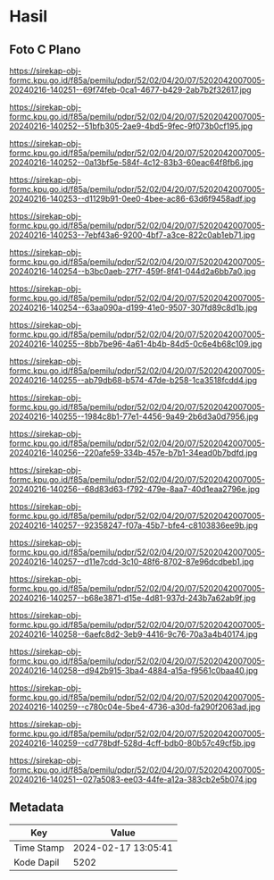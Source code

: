 # Hasil

## Foto C Plano

https://sirekap-obj-formc.kpu.go.id/f85a/pemilu/pdpr/52/02/04/20/07/5202042007005-20240216-140251--69f74feb-0ca1-4677-b429-2ab7b2f32617.jpg

https://sirekap-obj-formc.kpu.go.id/f85a/pemilu/pdpr/52/02/04/20/07/5202042007005-20240216-140252--51bfb305-2ae9-4bd5-9fec-9f073b0cf195.jpg

https://sirekap-obj-formc.kpu.go.id/f85a/pemilu/pdpr/52/02/04/20/07/5202042007005-20240216-140252--0a13bf5e-584f-4c12-83b3-60eac64f8fb6.jpg

https://sirekap-obj-formc.kpu.go.id/f85a/pemilu/pdpr/52/02/04/20/07/5202042007005-20240216-140253--d1129b91-0ee0-4bee-ac86-63d6f9458adf.jpg

https://sirekap-obj-formc.kpu.go.id/f85a/pemilu/pdpr/52/02/04/20/07/5202042007005-20240216-140253--7ebf43a6-9200-4bf7-a3ce-822c0ab1eb71.jpg

https://sirekap-obj-formc.kpu.go.id/f85a/pemilu/pdpr/52/02/04/20/07/5202042007005-20240216-140254--b3bc0aeb-27f7-459f-8f41-044d2a6bb7a0.jpg

https://sirekap-obj-formc.kpu.go.id/f85a/pemilu/pdpr/52/02/04/20/07/5202042007005-20240216-140254--63aa090a-d199-41e0-9507-307fd89c8d1b.jpg

https://sirekap-obj-formc.kpu.go.id/f85a/pemilu/pdpr/52/02/04/20/07/5202042007005-20240216-140255--8bb7be96-4a61-4b4b-84d5-0c6e4b68c109.jpg

https://sirekap-obj-formc.kpu.go.id/f85a/pemilu/pdpr/52/02/04/20/07/5202042007005-20240216-140255--ab79db68-b574-47de-b258-1ca3518fcdd4.jpg

https://sirekap-obj-formc.kpu.go.id/f85a/pemilu/pdpr/52/02/04/20/07/5202042007005-20240216-140255--1984c8b1-77e1-4456-9a49-2b6d3a0d7956.jpg

https://sirekap-obj-formc.kpu.go.id/f85a/pemilu/pdpr/52/02/04/20/07/5202042007005-20240216-140256--220afe59-334b-457e-b7b1-34ead0b7bdfd.jpg

https://sirekap-obj-formc.kpu.go.id/f85a/pemilu/pdpr/52/02/04/20/07/5202042007005-20240216-140256--68d83d63-f792-479e-8aa7-40d1eaa2796e.jpg

https://sirekap-obj-formc.kpu.go.id/f85a/pemilu/pdpr/52/02/04/20/07/5202042007005-20240216-140257--92358247-f07a-45b7-bfe4-c8103836ee9b.jpg

https://sirekap-obj-formc.kpu.go.id/f85a/pemilu/pdpr/52/02/04/20/07/5202042007005-20240216-140257--d11e7cdd-3c10-48f6-8702-87e96dcdbeb1.jpg

https://sirekap-obj-formc.kpu.go.id/f85a/pemilu/pdpr/52/02/04/20/07/5202042007005-20240216-140257--b68e3871-d15e-4d81-937d-243b7a62ab9f.jpg

https://sirekap-obj-formc.kpu.go.id/f85a/pemilu/pdpr/52/02/04/20/07/5202042007005-20240216-140258--6aefc8d2-3eb9-4416-9c76-70a3a4b40174.jpg

https://sirekap-obj-formc.kpu.go.id/f85a/pemilu/pdpr/52/02/04/20/07/5202042007005-20240216-140258--d942b915-3ba4-4884-a15a-f9561c0baa40.jpg

https://sirekap-obj-formc.kpu.go.id/f85a/pemilu/pdpr/52/02/04/20/07/5202042007005-20240216-140259--c780c04e-5be4-4736-a30d-fa290f2063ad.jpg

https://sirekap-obj-formc.kpu.go.id/f85a/pemilu/pdpr/52/02/04/20/07/5202042007005-20240216-140259--cd778bdf-528d-4cff-bdb0-80b57c49cf5b.jpg

https://sirekap-obj-formc.kpu.go.id/f85a/pemilu/pdpr/52/02/04/20/07/5202042007005-20240216-140251--027a5083-ee03-44fe-a12a-383cb2e5b074.jpg


## Metadata

| Key        | Value               |
| ---------- | ------------------- |
| Time Stamp | 2024-02-17 13:05:41 |
| Kode Dapil | 5202                |



